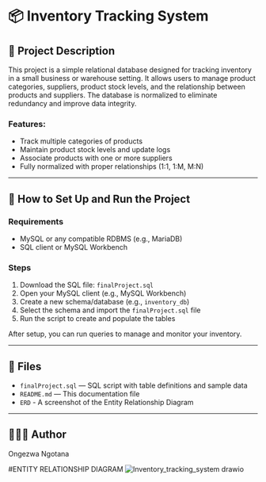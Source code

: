 
# 📦 Inventory Tracking System

## 📝 Project Description
This project is a simple relational database designed for tracking inventory in a small business or warehouse setting. It allows users to manage product categories, suppliers, product stock levels, and the relationship between products and suppliers. The database is normalized to eliminate redundancy and improve data integrity.

### Features:
- Track multiple categories of products
- Maintain product stock levels and update logs
- Associate products with one or more suppliers
- Fully normalized with proper relationships (1:1, 1:M, M:N)

---

## 🚀 How to Set Up and Run the Project

### Requirements
- MySQL or any compatible RDBMS (e.g., MariaDB)
- SQL client or MySQL Workbench

### Steps
1. Download the SQL file: `finalProject.sql`
2. Open your MySQL client (e.g., MySQL Workbench)
3. Create a new schema/database (e.g., `inventory_db`)
4. Select the schema and import the `finalProject.sql` file
5. Run the script to create and populate the tables

After setup, you can run queries to manage and monitor your inventory.

---

## 📂 Files
- `finalProject.sql` — SQL script with table definitions and sample data
- `README.md` — This documentation file
- `ERD` - A screenshot of the Entity Relationship Diagram 

---

## 👩🏽‍💻 Author
Ongezwa Ngotana

#ENTITY RELATIONSHIP DIAGRAM
![Inventory_tracking_system drawio](https://github.com/user-attachments/assets/fecafbc4-88bb-440b-9463-e91d2a2cab14)


